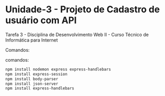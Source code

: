 # Unidade-3 - Projeto de Cadastro de usuário com API
Tarefa 3 - Disciplina de Desenvolvimento Web II - Curso Técnico de Informática para Internet

Comandos:

comandos:
```bash
npm install nodemon express express-handlebars
npm install express-session
npm install body-parser
npm install json-server
npm install express-handlebars




